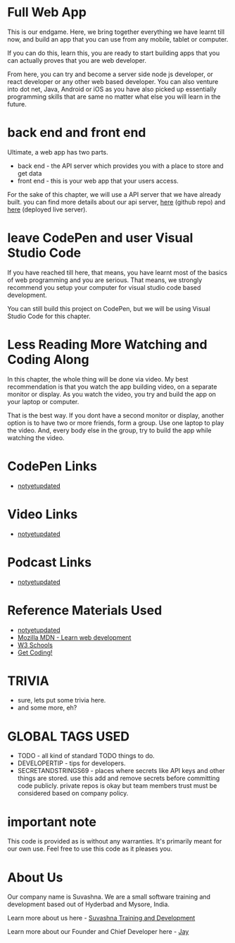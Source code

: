 # Full Web App

This is our endgame. Here, we bring together everything we have learnt till now, and build an app that you can use from any mobile, tablet or computer.

If you can do this, learn this, you are ready to start building apps that you can actually proves that you are web developer.

From here, you can try and become a server side node js developer, or react developer or any other web based developer. You can also venture into dot net, Java, Android or iOS as you have also picked up essentially programming skills that are same no matter what else you will learn in the future.

# back end and front end

Ultimate, a web app has two parts.

* back end - the API server which provides you with a place to store and get data 
* front end - this is your web app that your users access. 

For the sake of this chapter, we will use a API server that we have already built. you can find more details about our api server, [here](https://github.com/Jay-study-nildana/ProjectWTPublicRepos/tree/master/ProjectCRUD) (github repo) and [here](https://projectcrudwebapiserver.azurewebsites.net/) (deployed live server).

# leave CodePen and user Visual Studio Code

If you have reached till here, that means, you have learnt most of the basics of web programming and you are serious. That means, we strongly recommend you setup your computer for visual studio code based development. 

You can still build this project on CodePen, but we will be using Visual Studio Code for this chapter.

# Less Reading More Watching and Coding Along

In this chapter, the whole thing will be done via video. My best recommendation is that you watch the app building video, on a separate monitor or display. As you watch the video, you try and build the app on your laptop or computer. 

That is the best way. If you dont have a second monitor or display, another option is to have two or more friends, form a group. Use one laptop to play the video. And, every body else in the group, try to build the app while watching the video.

# CodePen Links

* [notyetupdated](Link)

# Video Links

* [notyetupdated](Link)

# Podcast Links

* [notyetupdated](Link)

# Reference Materials Used 

* [notyetupdated](Link)
* [Mozilla MDN - Learn web development](https://developer.mozilla.org/en-US/docs/Learn)
* [W3 Schools](https://www.w3schools.com)
* [Get Coding!](https://getcodingkids.com/missions/)

# TRIVIA 

* sure, lets put some trivia here.
* and some more, eh?

# GLOBAL TAGS USED

* TODO - all kind of standard TODO things to do. 
* DEVELOPERTIP - tips for developers.
* SECRETANDSTRINGS69 - places where secrets like API keys and other things are stored. use this add and remove secrets before committing code publicly. private repos is okay but team members trust must be considered based on company policy. 

# important note 

This code is provided as is without any warranties. It's primarily meant for our own use. Feel free to use this code as it pleases you.

# About Us

Our company name is Suvashna. We are a small software training and development based out of Hyderbad and Mysore, India. 

Learn more about us here - [Suvashna Training and Development](https://suvashna.com)

Learn more about our Founder and Chief Developer here - [Jay](http://thechalakas.com)